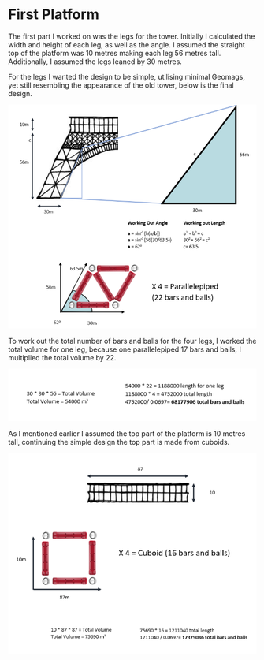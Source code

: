 # First Platform

The first part I worked on was the legs for the tower. Initially I calculated the width and height of each leg, as well as the angle. I assumed the straight top of the platform was 10 metres making each leg 56 metres tall. Additionally, I assumed the legs leaned by 30 metres.  

For the legs I wanted the design to be simple, utilising minimal Geomags, yet still resembling the appearance of the old tower, below is the final design.  

![Image](https://github.com/YusofBandar/IGN-Code-Foo-2018/blob/master/Challenge%202%20Geomags/More%20Detail/Images/FirstPlatform.PNG)



To work out the total number of bars and balls for the four legs, I worked the total volume for one leg, because one parallelepiped 17 bars and balls, I multiplied the total volume by 22.  

![Image](https://github.com/YusofBandar/IGN-Code-Foo-2018/blob/master/Challenge%202%20Geomags/More%20Detail/Images/FirstPlatformCalc.PNG)

As I mentioned earlier I assumed the top part of the platform is 10 metres tall, continuing the simple design the top part is made from cuboids.

![Image](https://github.com/YusofBandar/IGN-Code-Foo-2018/blob/master/Challenge%202%20Geomags/More%20Detail/Images/FirstPlatform2.PNG)























